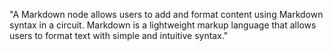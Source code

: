 "A Markdown node allows users to add and format content using Markdown syntax in a circuit. Markdown is a lightweight markup language that allows users to format text with simple and intuitive syntax."